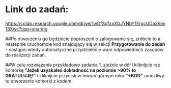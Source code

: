 # Link do zadań: 
https://colab.research.google.com/drive/1wDfSqfxxXGJYNbY1ErgcUDa3hov18Xwc?usp=sharing

##Po otworzeniu go będziecie poproszeni o zalogowanie się, zróbcie to a nastepnie uruchomcie kod znajdujący się w sekcji **Przygotowanie do zadań** - nastąpni wtedy automatyczne przydzielenie wam odpowiednich zasobów do realizacji zadań. 

##W celu rozwiązania przykładowo zadania 1, zjeźcie w dół i kliknijcie raz komórkę **"Jeżeli uzyskałeś dokładność na poziomie >90% to GRATULUJĘ!"** i kliknijcie przycisk w lewym górnym roku **"+KOD"** umożliwy to utworzenie komorki z kodem.
